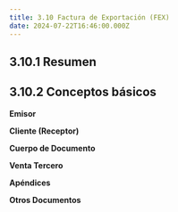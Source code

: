 ```yaml
---
title: 3.10 Factura de Exportación (FEX)
date: 2024-07-22T16:46:00.000Z
---
```

## 3.10.1 Resumen

## 3.10.2 Conceptos básicos

**Emisor**

**Cliente (Receptor)**

**Cuerpo de Documento**

**Venta Tercero**

**Apéndices**

**Otros Documentos**
